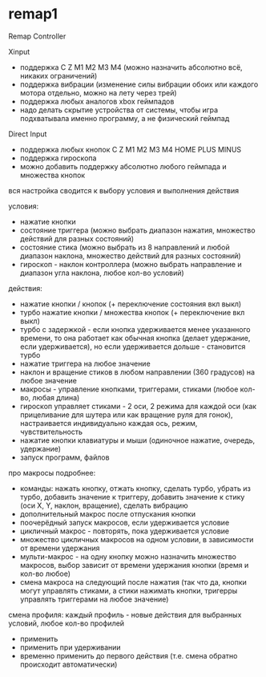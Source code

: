 # remap1
Remap Controller

Xinput
* поддержка C Z M1 M2 M3 M4 (можно назначить абсолютно всё, никаких ограничений)
* поддержка вибрации (изменение силы вибрации обоих или каждого мотора отдельно, можно на лету через трей)
* поддержка любых аналогов xbox геймпадов
* надо делать скрытие устройства от системы, чтобы игра подхватывала именно программу, а не физический геймпад

Direct Input
* поддержка любых кнопок C Z M1 M2 M3 M4 HOME PLUS MINUS
* поддержка гироскопа
* можно добавить поддержку абсолютно любого геймпада и множества кнопок

вся настройка сводится к выбору условия и выполнения действия

условия:
* нажатие кнопки
* состояние триггера (можно выбрать диапазон нажатия, множество действий для разных состояний)
* состояние стика (можно выбрать из 8 направлений и любой диапазон наклона, множество действий для разных состояний)
* гироскоп - наклон контроллера (можно выбрать направление и диапазон угла наклона, любое кол-во условий)

действия:
* нажатие кнопки / кнопок (+ переключение состояния вкл выкл)
* турбо нажатие кнопки / множества кнопок (+ переключение вкл выкл)
* турбо с задержкой - если кнопка удерживается менее указанного времени, то она работает как обычная кнопка (делает удержание, если удерживается), но если удерживается дольше - становится турбо
* нажатие триггера на любое значение
* наклон и вращение стиков в любом направлении (360 градусов) на любое значение
* макросы - управление кнопками, триггерами, стиками (любое кол-во, любая длина)
* гироскоп управляет стиками - 2 оси, 2 режима для каждой оси (как прицеливание для шутера или как вращение руля для гонок), настраивается индивидуально каждая ось, режим, чувствительность
* нажатие кнопки клавиатуры и мыши (одиночное нажатие, очередь, удержание)
* запуск программ, файлов

про макросы подробнее:
* команды: нажать кнопку, отжать кнопку, сделать турбо, убрать из турбо, добавить значение к триггеру, добавить значение к стику (оси X, Y, наклон, вращение), сделать вибрацию
* дополнительный макрос после отпускания кнопки
* поочерёдный запуск макросов, если удерживается условие
* цикличный макрос - повторять, пока удерживается условие
* множество цикличных макросов на одном условии, в зависимости от времени удержания
* мульти-макрос - на одну кнопку можно назначить множество макросов, выбор зависит от времени удержания кнопки (время и кол-во любое)
* смена макроса на следующий после нажатия
(так что да, кнопки могут управлять стиками, а стики нажимать кнопки, тригерры управлять триггерами на любое значение)

смена профиля:
каждый профиль - новые действия для выбранных условий, любое кол-во профилей
* применить
* применить при удерживании
* временно применить до первого действия (т.е. смена обратно происходит автоматически)

